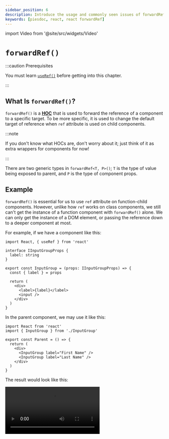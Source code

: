 ```yaml
---
sidebar_position: 6
description: Introduce the usage and commonly seen issues of forwardRef in React.
keywords: [piesdoc, react, react forwardRef]
---
```


import Video from '@site/src/widgets/Video'

# `forwardRef()`

:::caution Prerequisites

You must learn [`useRef()`](./use-ref#component-instances) before getting into this chapter.

:::

## What Is `forwardRef()`?

`forwardRef()` is a [**HOC**](./higher-order-component) that is used to forward the reference of a component to a specific target. To be more specific, it is used to change the default target of reference when `ref` attribute is used on child components.

:::note

If you don't know what HOCs are, don't worry about it; just think of it as extra wrappers for components for now!

:::

There are two generic types in `forwardRef<T, P>()`; `T` is the type of value being exposed to parent, and `P` is the type of component props.

## Example

`forwardRef()` is essential for us to use `ref` attribute on function-child components. However, unlike how `ref` works on class components, we still can't get the instance of a function component with `forwardRef()` alone. We can only get the instance of a DOM element, or passing the reference down to a deeper component at most.

For example, if we have a component like this:

```tsx title="InputGroup.tsx" showLineNumbers
import React, { useRef } from 'react'

interface IInputGroupProps {
  label: string
}

export const InputGroup = (props: IInputGroupProps) => {
  const { label } = props

  return (
    <div>
      <label>{label}</label>
      <input />
    </div>
  )
}
```

In the parent component, we may use it like this:

```tsx title="Parent.tsx" showLineNumbers
import React from 'react'
import { InputGroup } from './InputGroup'

export const Parent = () => {
  return (
    <div>
      <InputGroup label="First Name" />
      <InputGroup label="Last Name" />
    </div>
  )
}
```

The result would look like this:

<Video src="/video/react/forward-ref_0.mov" />

Everything works well at first, however, we're now required to add a new feature — focuses on "Last Name" input when a button in `Parent` is clicked. Since the `<input>` tag is placed inside `InputGroup`, there doesn't seem to be an elegant way to do this.

This is where `forwardRef()` could be useful. We could use it to make `ref` attribute available on function components, and forward the reference to the `<input>` inside `InputGroup`. For example:

```tsx title="InputGroup.tsx" showLineNumbers
import React, { forwardRef } from 'react'

interface IInputGroupProps {
  label: string
}

// highlight-next-line
export const InputGroup = forwardRef<HTMLInputElement, IInputGroupProps>(
  // highlight-next-line
  (props, ref) => {
    const { label } = props

    return (
      <div>
        <label>{label}</label>
        {/* highlight-next-line */}
        <input ref={ref} />
      </div>
    )
  }
)
```

As you can see, `ref` is not a member of props; instead, `forwardRef()` puts it in the second parameter for us to use. After binding the `ref` to the `<input>` tag, we can finally use `useRef()` to get the instance of `<input>` from `Parent`:

```tsx title="Parent.tsx" showLineNumbers
import React, { useRef } from 'react'
import { InputGroup } from './InputGroup'

export const Parent = () => {
  // highlight-next-line
  const lastNameInput = useRef<HTMLInputElement>(null)

  const focusLastNameInput = () => {
    lastNameInput.current?.focus()
  }

  return (
    <div>
      <InputGroup label="First Name" />
      {/* highlight-next-line */}
      <InputGroup label="Last Name" ref={lastNameInput} />
      <button onClick={focusLastNameInput}>
        Focus Last Name Input
      </button>
    </div>
  )
}
```

<Video src="/video/react/forward-ref_1.mov" />

<details>
  <summary>Does <code>forwardRef()</code> work with class components?</summary>

  Yes, but we don't recommend this because we had to do some weird tricks to make it work with class components. For example:

  ```tsx title="InputGroup.tsx" showLineNumbers
  import React, { Component, forwardRef } from 'react'

  interface IInputGroupProps {
    label: string
  }

  interface IInputGroupState {}

  export const InputGroup = forwardRef<HTMLInputElement, IInputGroupProps>(
    (props, ref) => {
      // highlight-next-line
      class MyComponent extends Component<IInputGroupProps, IInputGroupState> {
        render() {
          return (
            <div>
              <label>{this.props.label}</label>
              {/* highlight-next-line */}
              <input ref={ref} />
            </div>
          )
        }
      }

      // highlight-next-line
      return <MyComponent {...props} />
    }
  )
  ```

  In order to use the `ref` from `forwardRef()` in a class component, we have to wrap the definition of class component inside `forwardRef()` (or do something similar).
  
  After all it's the same — we're still using function component, aren't we? It's just that the contents are coming from a class component that's defined inside a function component!
  
  Furthermore, since `MyComponent` is defined inside `InputGroup`, every time `InputGroup` re-renders, `MyComponent` is going to be redefined again. Thus, the "old" `<MyComponent {...props} />` will unmount, and the "new" `<MyComponent {...props} />` will mount within every render, causing you to lose everything in the old `MyComponent`.

  <Video src="/video/react/forward-ref_with-class-component.mov" />

  To solve this problem, the easiest solution would be to memoize the definition of `MyComponent` before the very first render and only use it since then. For example:

  ```tsx title="InputGroup.tsx" showLineNumbers
  import React, { Component, forwardRef } from 'react'

  // highlight-next-line
  let MemoizedComponent: Component

  export const InputGroup = forwardRef(
    (props, ref) => {
      class MyComponent extends Component {
        // ...
      }

      // highlight-start
      if (!MemoizedComponent) {
        MemoizedComponent = MyComponent
      }
      // highlight-end

      // highlight-next-line
      return <MemoizedComponent {...props} />
    }
  )
  ```

  All in all, forget about using `forwardRef()` with class components — just use the built-in `ref` from `React.Component`!
</details>

## `useImperativeHandle()`

Although the name makes it sound like it's something related to event handling or drag and drop, it actually has nothing to do with them. `useImperativeHandle()` is a **hook** that is used to change the value being exposed to parent when `ref` attribute is used on child components; this hook must be used together with `forwardRef()` (because that's the only way to get the `ref` being passed down from parent).

- `useImperativeHandle()` takes three arguments, these arguments are:
  1. The `ref` being passed down from parent; that is, the second parameter of `forwardRef()`.
  2. A function that returns the value to be exposed to parent (the result).
  3. An optional dependency array that determines when should the result be re-computed; by default it's `undefined`, which means it re-computes within every render (same as [`useEffect()`](./use-effect)).
- There are two optional generic types in `useImperativeHandle<T, R extends T>()`; `T` is the type of reference (the `T` in `useRef<T>()` from parent), and `R` is the type of value to be exposed to parent which must extends `T`.

The way `useImperativeHandle()` works is like "intercepting" the `ref` and returning anything we want to expose to parent.

### Example

With the help of `useImperativeHandle()`, we can now call methods defined in children from parent, just like what `ref` attribute could do on class components.

We cannot stress this enought; **only use this when standard props/state cannot fulfill your requirements**. The example below is the function component version of [this example](./use-ref#component-instances) we've mentioned in `useRef()`.

```tsx title="Parent.tsx" showLineNumbers
import React, { useRef } from 'react'
  // highlight-next-line
import { Child, IChild } from './Child'

export const Parent = () => {
  // highlight-next-line
  const child = useRef<IChild>(null)

  const makeChilGetOld = () => {
  // highlight-next-line
    child.current?.getOld()
  }

  return (
    <div>
      {/* highlight-next-line */}
      <Child ref={child} />
      <button onClick={makeChilGetOld}>Make Child Get Old</button>
    </div>
  )
}
```

```tsx title="Child.tsx" showLineNumbers
import React, { forwardRef, useImperativeHandle, useState } from 'react'

export interface IChild {
  getOld: () => void
}

export const Child = forwardRef<IChild>((props, ref) => {
  const [age, setAge] = useState(5)

  const getOld = () => {
    setAge((prev) => prev + 1)
  }

  // highlight-next-line
  useImperativeHandle(ref, () => ({ getOld }), [])

  return (
    <h1>Hello, I am {age} years old</h1>
  )
})
```